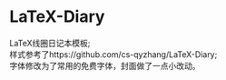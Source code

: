 # LaTeX-Diary
LaTeX线圈日记本模板;  
样式参考了https://github.com/cs-qyzhang/LaTeX-Diary;  
字体修改为了常用的免费字体，封面做了一点小改动。  
